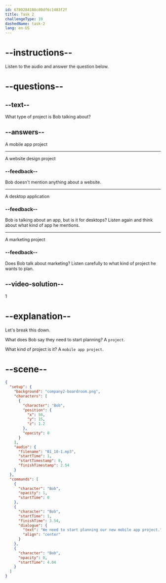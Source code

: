 ```yaml
---
id: 6780284188c80df6c1483f2f
title: Task 2
challengeType: 19
dashedName: task-2
lang: en-US
---
```

<!-- (Audio) Bob: We need to start planning our new mobile app project. -->

# --instructions--

Listen to the audio and answer the question below.

# --questions--

## --text--

What type of project is Bob talking about?

## --answers--

A mobile app project

---

A website design project

### --feedback--

Bob doesn't mention anything about a website.

---

A desktop application

### --feedback--

Bob is talking about an app, but is it for desktops? Listen again and think about what kind of app he mentions.

---

A marketing project

### --feedback--

Does Bob talk about marketing? Listen carefully to what kind of project he wants to plan.

## --video-solution--

1

# --explanation--

Let's break this down. 

What does Bob say they need to start planning? A `project`.  

What kind of project is it? A `mobile app project`. 

# --scene--

```json
{
  "setup": {
    "background": "company2-boardroom.png",
    "characters": [
      {
        "character": "Bob",
        "position": {
          "x": 50,
          "y": 15,
          "z": 1.2
        },
        "opacity": 0
      }
    ],
    "audio": {
      "filename": "B1_10-1.mp3",
      "startTime": 1,
      "startTimestamp": 0,
      "finishTimestamp": 2.54
    }
  },
  "commands": [
    {
      "character": "Bob",
      "opacity": 1,
      "startTime": 0
    },
    {
      "character": "Bob",
      "startTime": 1,
      "finishTime": 3.54,
      "dialogue": {
        "text": "We need to start planning our new mobile app project.",
        "align": "center"
      }
    },
    {
      "character": "Bob",
      "opacity": 0,
      "startTime": 4.04
    }
  ]
}
```
